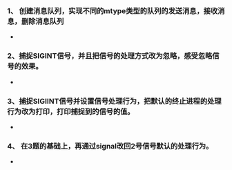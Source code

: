### 1、 创建消息队列，实现不同的mtype类型的队列的发送消息，接收消息，删除消息队列

- 

### 2、捕捉SIGINT信号，并且把信号的处理方式改为忽略，感受忽略信号的效果。

- 

### 3、捕捉SIGIINT信号并设置信号处理行为，把默认的终止进程的处理行为改为打印，打印捕捉到的信号的值。

- 

### 4、 在3题的基础上，再通过signal改回2号信号默认的处理行为。

- 
